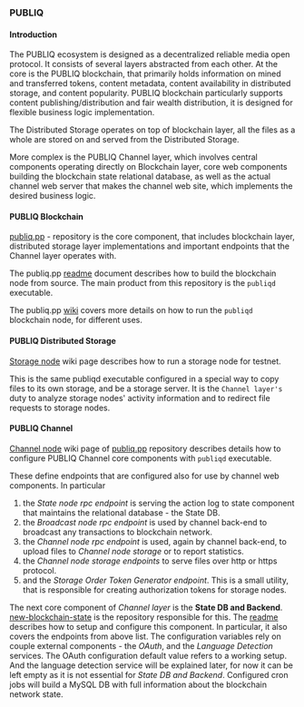 ### PUBLIQ

#### Introduction
The PUBLIQ ecosystem is designed as a decentralized reliable media open protocol. It consists of several layers abstracted from each other. At the core is the PUBLIQ blockchain, that primarily holds information on mined and transferred tokens, content metadata, content availability in distributed storage, and content popularity. PUBLIQ blockchain particularly supports content publishing/distribution and fair wealth distribution, it is designed for flexible business logic implementation.

The Distributed Storage operates on top of blockchain layer, all the files as a whole are stored on and served from the Distributed Storage.

More complex is the PUBLIQ Channel layer, which involves central components operating directly on Blockchain layer, core web components building the blockchain state relational database, as well as the actual channel web server that makes the channel web site, which implements the desired business logic.

#### PUBLIQ Blockchain
[publiq.pp](https://github.com/publiqnet/publiq.pp "publiq.pp") - repository is the core component, that includes blockchain layer, distributed storage layer implementations and important endpoints that the Channel layer operates with.

The publiq.pp [readme](https://github.com/publiqnet/publiq.pp/blob/master/README.md "publiq.pp") document describes how to build the blockchain node from source. The main product from this repository is the `publiqd` executable.

The publiq.pp [wiki](https://github.com/publiqnet/publiq.pp/wiki "wiki") covers more details on how to run the `publiqd` blockchain node, for different uses.

#### PUBLIQ Distributed Storage
[Storage node](https://github.com/publiqnet/publiq.pp/wiki/1.6-Storage-node "wiki") wiki page describes how to run a storage node for testnet.

This is the same publiqd executable configured in a special way to copy files to its own storage, and be a storage server. It is the `Channel layer's` duty to analyze storage nodes' activity information and to redirect file requests to storage nodes.

#### PUBLIQ Channel
[Channel node](https://github.com/publiqnet/publiq.pp/wiki/1.7-Channel-setup "wiki") wiki page of [publiq.pp](https://github.com/publiqnet/publiq.pp "publiq.pp") repository describes details how to configure PUBLIQ Channel core components with `publiqd` executable.

These define endpoints that are configured also for use by channel web components.
In particular
1. the _State node rpc endpoint_ is serving the action log to state component that maintains the relational database - the State DB.
1. the _Broadcast node rpc endpoint_ is used by channel back-end to broadcast any transactions to blockchain network.
1. the _Channel node rpc endpoint_ is used, again by channel back-end, to upload files to _Channel node storage_ or to report statistics.
1. the _Channel node storage endpoints_ to serve files over http or https protocol.
1. and the _Storage Order Token Generator endpoint_. This is a small utility, that is responsible for creating authorization tokens for storage nodes.

The next core component of _Channel layer_ is the **State DB and Backend**. [new-blockchain-state](https://github.com/publiqnet/new-blockchain-state "new-blockchain-state") is the repository responsible for this. The [readme](https://github.com/publiqnet/new-blockchain-state/blob/master/README.md "new-blockchain-state") describes how to setup and configure this component. In particular, it also covers the endpoints from above list.
The configuration variables rely on couple external components - the _OAuth_, and the _Language Detection_ services. The OAuth configuration default value refers to a working setup. And the language detection service will be explained later, for now it can be left empty as it is not essential for _State DB and Backend_. Configured cron jobs will build a MySQL DB with full information about the blockchain network state.
